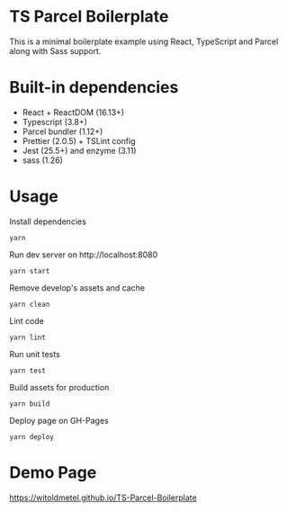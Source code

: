 # TS Parcel Boilerplate

This is a minimal boilerplate example using React, TypeScript and Parcel along with Sass support.

# Built-in dependencies

- React + ReactDOM (16.13+)
- Typescript (3.8+)
- Parcel bundler (1.12+)
- Prettier (2.0.5) + TSLint config
- Jest (25.5+) and enzyme (3.11)
- sass (1.26)

# Usage

Install dependencies

```
yarn
```

Run dev server on http://localhost:8080

```
yarn start
```

Remove develop's assets and cache

```
yarn clean
```

Lint code

```
yarn lint
```

Run unit tests

```
yarn test
```

Build assets for production

```
yarn build
```

Deploy page on GH-Pages

```
yarn deploy
```

# Demo Page

https://witoldmetel.github.io/TS-Parcel-Boilerplate
